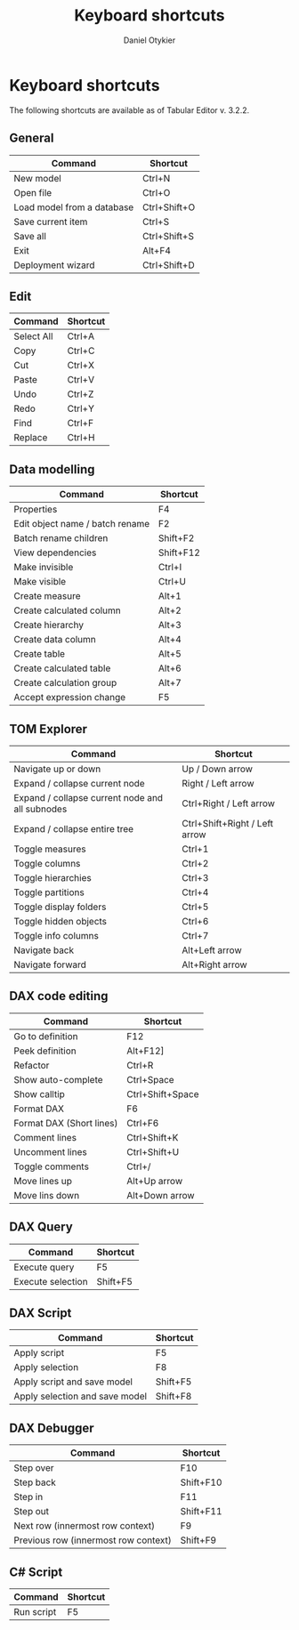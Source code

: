 ﻿---
uid: shortcuts
title: Keyboard shortcuts
author: Daniel Otykier
updated: 2021-09-08
applies_to:
  editions:
    - edition: Desktop
    - edition: Business
    - edition: Enterprise
---
# Keyboard shortcuts

The following shortcuts are available as of Tabular Editor v. 3.2.2.

## General

|Command|Shortcut|
|---|---|
|New model|Ctrl+N|
|Open file|Ctrl+O|
|Load model from a database|Ctrl+Shift+O|
|Save current item|Ctrl+S|
|Save all|Ctrl+Shift+S|
|Exit|Alt+F4|
|Deployment wizard|Ctrl+Shift+D|

## Edit

|Command|Shortcut|
|---|---|
|Select All|Ctrl+A|
|Copy|Ctrl+C|
|Cut|Ctrl+X|
|Paste|Ctrl+V|
|Undo|Ctrl+Z|
|Redo|Ctrl+Y|
|Find|Ctrl+F|
|Replace|Ctrl+H|

## Data modelling

|Command|Shortcut|
|---|---|
|Properties|F4|
|Edit object name / batch rename|F2|
|Batch rename children|Shift+F2|
|View dependencies|Shift+F12|
|Make invisible|Ctrl+I|
|Make visible|Ctrl+U|
|Create measure|Alt+1|
|Create calculated column|Alt+2|
|Create hierarchy|Alt+3|
|Create data column|Alt+4|
|Create table|Alt+5|
|Create calculated table|Alt+6|
|Create calculation group|Alt+7|
|Accept expression change|F5|

## TOM Explorer

|Command|Shortcut|
|---|---|
|Navigate up or down|Up / Down arrow|
|Expand / collapse current node|Right / Left arrow|
|Expand / collapse current node and all subnodes|Ctrl+Right / Left arrow|
|Expand / collapse entire tree|Ctrl+Shift+Right / Left arrow|
|Toggle measures|Ctrl+1|
|Toggle columns|Ctrl+2|
|Toggle hierarchies|Ctrl+3|
|Toggle partitions|Ctrl+4|
|Toggle display folders|Ctrl+5|
|Toggle hidden objects|Ctrl+6|
|Toggle info columns|Ctrl+7|
|Navigate back|Alt+Left arrow|
|Navigate forward|Alt+Right arrow|

## DAX code editing

|Command|Shortcut|
|---|---|
|Go to definition|F12|
|Peek definition|Alt+F12]
|Refactor|Ctrl+R|
|Show auto-complete|Ctrl+Space|
|Show calltip|Ctrl+Shift+Space|
|Format DAX|F6|
|Format DAX (Short lines)|Ctrl+F6|
|Comment lines|Ctrl+Shift+K|
|Uncomment lines|Ctrl+Shift+U|
|Toggle comments|Ctrl+/|
|Move lines up|Alt+Up arrow|
|Move lins down|Alt+Down arrow|

## DAX Query

|Command|Shortcut|
|---|---|
|Execute query|F5|
|Execute selection|Shift+F5|

## DAX Script

|Command|Shortcut|
|---|---|
|Apply script|F5|
|Apply selection|F8|
|Apply script and save model|Shift+F5|
|Apply selection and save model|Shift+F8|

## DAX Debugger

|Command|Shortcut|
|---|---|
|Step over|F10|
|Step back|Shift+F10|
|Step in|F11|
|Step out|Shift+F11|
|Next row (innermost row context)|F9|
|Previous row (innermost row context)|Shift+F9|

## C# Script

|Command|Shortcut|
|---|---|
|Run script|F5|